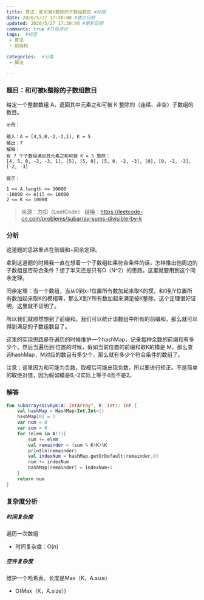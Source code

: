 ```yaml
---
title: 算法：和可被k整除的子数组数目 #标题
date: 2020/5/27 17:30:00 #建立日期
updated: 2020/5/27 17:30:00 #更新日期
comments: true #开启评论
tags:  #标签
 - 算法 
 - 前缀和

categories:  #分类
 - 算法

---
```


### 题目：和可被k整除的子数组数目

给定一个整数数组 A，返回其中元素之和可被 K 整除的（连续、非空）子数组的数目。

```
示例：

输入：A = [4,5,0,-2,-3,1], K = 5
输出：7
解释：
有 7 个子数组满足其元素之和可被 K = 5 整除：
[4, 5, 0, -2, -3, 1], [5], [5, 0], [5, 0, -2, -3], [0], [0, -2, -3], [-2, -3]
```

```
提示：

1 <= A.length <= 30000
-10000 <= A[i] <= 10000
2 <= K <= 10000
```

> 来源：力扣（LeetCode）
> 链接：https://leetcode-cn.com/problems/subarray-sums-divisible-by-k

### 分析

这道题的思路重点在前缀和+同余定理。

拿到这道题的时候我一直在想着一个子数组如果符合条件的话，怎样推出他周边的子数组是否符合条件？想了半天还是只有O（N^2）的思路。这里就要用到这个同余定理。

同余定理：当一个数组，当从0到x-1位置所有数加起来取K的模，和0到Y位置所有数加起来取K的模相等，那么X到Y所有数加起来满足被K整除。这个定理很好证明，这里就不证明了。

所以我们就顺然想到了前缀和。我们可以统计该数组中所有的前缀和，那么就可以得到满足的子数组数目了。

这里的实现思路是在遍历的时候维护一个hashMap，记录每种余数的前缀和有多少个。然后当遍历到i位置的时候，假如当前位置的前缀和取K的模是 M，那么查询hashMap，M对应的数目有多少个，那么就有多少个符合条件的数组了。

注意：这里因为和可能为负数，取模后可能出现负数，所以要进行矫正。不是简单的取绝对值，因为假如模是6,-2实际上等于4而不是2。

### 解答

```kotlin
fun subarraysDivByK(A: IntArray?, K: Int): Int {
    val hashMap = HashMap<Int,Int>()
    hashMap[0] = 1
    var num = 0
    var sum = 0
    for (elem in A!!){
        sum += elem
        val remainder = (sum % K+K)%K
        println(remainder)
        val indexNum = hashMap.getOrDefault(remainder,0)
        num += indexNum
        hashMap[remainder] = indexNum+1
    }
    return num
}
```



### 复杂度分析

##### 时间复杂度

遍历一次数组

- 时间复杂度：O(n)

##### 空件复杂度

维护一个哈希表。长度是Max（K，A.size）

- O(Max（K，A.size）)